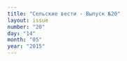 ```yaml
---
title: "Сельские вести - Выпуск №20"
layout: issue
number: "20"
day: "14"
month: "05"
year: "2015"
---
```

